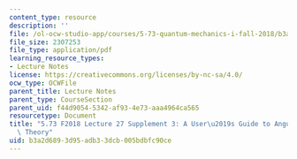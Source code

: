 ```yaml
---
content_type: resource
description: ''
file: /ol-ocw-studio-app/courses/5-73-quantum-mechanics-i-fall-2018/b3a2d6893d95adb33dcb005bdbfc90ce_MIT5_73F18_Lec27s3.pdf
file_size: 2307253
file_type: application/pdf
learning_resource_types:
- Lecture Notes
license: https://creativecommons.org/licenses/by-nc-sa/4.0/
ocw_type: OCWFile
parent_title: Lecture Notes
parent_type: CourseSection
parent_uid: f44d9054-5342-af93-4e73-aaa4964ca565
resourcetype: Document
title: "5.73 F2018 Lecture 27 Supplement 3: A User\u2019s Guide to Angular Momentum\
  \ Theory"
uid: b3a2d689-3d95-adb3-3dcb-005bdbfc90ce
---
```

